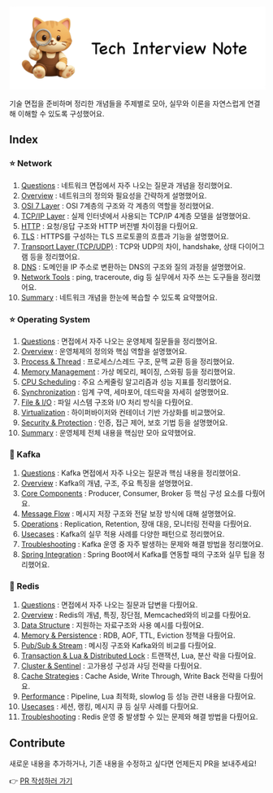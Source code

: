 ![image](images/image.png)

기술 면접을 준비하며 정리한 개념들을 주제별로 모아, 실무와 이론을 자연스럽게 연결해 이해할 수 있도록 구성했어요.

## Index

### ⭐️ Network

1. [Questions](./docs/network/00_questions.md) : 네트워크 면접에서 자주 나오는 질문과 개념을 정리했어요.
2. [Overview](./docs/network/01_overview.md) : 네트워크의 정의와 필요성을 간략하게 설명했어요.
3. [OSI 7 Layer](./docs/network/02_osi_model.md) : OSI 7계층의 구조와 각 계층의 역할을 정리했어요.
4. [TCP/IP Layer](./docs/network/03_tcp_ip.md) : 실제 인터넷에서 사용되는 TCP/IP 4계층 모델을 설명했어요.
5. [HTTP](./docs/network/04_http.md) : 요청/응답 구조와 HTTP 버전별 차이점을 다뤘어요.
6. [TLS](./docs/network/05_tls.md) : HTTPS를 구성하는 TLS 프로토콜의 흐름과 기능을 설명했어요.
7. [Transport Layer (TCP/UDP)](./docs/network/06_transport.md) : TCP와 UDP의 차이, handshake, 상태 다이어그램 등을 정리했어요.
8. [DNS](./docs/network/07_dns.md) : 도메인을 IP 주소로 변환하는 DNS의 구조와 질의 과정을 설명했어요.
9. [Network Tools](./docs/network/08_network_tools.md) : ping, traceroute, dig 등 실무에서 자주 쓰는 도구들을 정리했어요.
10. [Summary](./docs/network/09_summary.md) : 네트워크 개념을 한눈에 복습할 수 있도록 요약했어요.

### ⭐️ Operating System

1. [Questions](./docs/os/00_questions.md) : 면접에서 자주 나오는 운영체제 질문들을 정리했어요.
2. [Overview](./docs/os/01_overview.md) : 운영체제의 정의와 핵심 역할을 설명했어요.
3. [Process & Thread](./docs/os/02_process_and_thread.md) : 프로세스/스레드 구조, 문맥 교환 등을 정리했어요.
4. [Memory Management](./docs/os/03_memory_management.md) : 가상 메모리, 페이징, 스와핑 등을 정리했어요.
5. [CPU Scheduling](./docs/os/04_cpu_scheduling.md) : 주요 스케줄링 알고리즘과 성능 지표를 정리했어요.
6. [Synchronization](./docs/os/05_synchronization.md) : 임계 구역, 세마포어, 데드락을 자세히 설명했어요.
7. [File & I/O](./docs/os/06_file_and_io.md) : 파일 시스템 구조와 I/O 처리 방식을 다뤘어요.
8. [Virtualization](./docs/os/07_virtualization.md) : 하이퍼바이저와 컨테이너 기반 가상화를 비교했어요.
9. [Security & Protection](./docs/os/08_security_and_protection.md) : 인증, 접근 제어, 보호 기법 등을 설명했어요.
10. [Summary](./docs/os/09_summary.md) : 운영체제 전체 내용을 핵심만 모아 요약했어요.

### 💎 Kafka

1. [Questions](./docs/kafka/00_questions.md) : Kafka 면접에서 자주 나오는 질문과 핵심 내용을 정리했어요.
2. [Overview](./docs/kafka/01_overview.md) : Kafka의 개념, 구조, 주요 특징을 설명했어요.
3. [Core Components](./docs/kafka/02_core_components.md) : Producer, Consumer, Broker 등 핵심 구성 요소를 다뤘어요.
4. [Message Flow](./docs/kafka/03_message_flow.md) : 메시지 저장 구조와 전달 보장 방식에 대해 설명했어요.
5. [Operations](./docs/kafka/04_operations.md) : Replication, Retention, 장애 대응, 모니터링 전략을 다뤘어요.
6. [Usecases](./docs/kafka/05_usecases.md) : Kafka의 실무 적용 사례를 다양한 패턴으로 정리했어요.
7. [Troubleshooting](./docs/kafka/06_troubleshooting.md) : Kafka 운영 중 자주 발생하는 문제와 해결 방법을 정리했어요.
8. [Spring Integration](./docs/kafka/07_spring_integration.md) : Spring Boot에서 Kafka를 연동할 때의 구조와 실무 팁을 정리했어요.

### 💎 Redis

1. [Questions](./docs/redis/00_questions.md) : 면접에서 자주 나오는 질문과 답변을 다뤘어요.
2. [Overview](./docs/redis/01_overview.md) : Redis의 개념, 특징, 장단점, Memcached와의 비교를 다뤘어요.
3. [Data Structure](./docs/redis/02_data_structures.md) : 지원하는 자료구조와 사용 예시를 다뤘어요.
4. [Memory & Persistence](./docs/redis/03_memory_and_persistence.md) : RDB, AOF, TTL, Eviction 정책을 다뤘어요.
5. [Pub/Sub & Stream](./docs/redis/04_pubsub_stream.md) : 메시징 구조와 Kafka와의 비교를 다뤘어요.
6. [Transaction & Lua & Distributed Lock](./docs/redis/05_transaction_lua_lock.md) : 트랜잭션, Lua, 분산 락을 다뤘어요.
7. [Cluster & Sentinel](./docs/redis/06_cluster_and_sentinel.md) : 고가용성 구성과 샤딩 전략을 다뤘어요.
8. [Cache Strategies](./docs/redis/07_cache_strategies.md) : Cache Aside, Write Through, Write Back 전략을 다뤘어요.
9. [Performance](./docs/redis/08_performance.md) : Pipeline, Lua 최적화, slowlog 등 성능 관련 내용을 다뤘어요.
10. [Usecases](./docs/redis/09_usecases.md) : 세션, 랭킹, 메시지 큐 등 실무 사례를 다뤘어요.
11. [Troubleshooting](./docs/redis/10_troubleshooting.md) : Redis 운영 중 발생할 수 있는 문제와 해결 방법을 다뤘어요.

## Contribute

새로운 내용을 추가하거나, 기존 내용을 수정하고 싶다면 언제든지 PR을 보내주세요!

👉 [PR 작성하러 가기](https://github.com/himitery/tech-interview-notes/compare)
